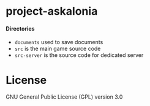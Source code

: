 # project-askalonia

#### Directories
- `documents` used to save documents
- `src` is the main game source code
- `src-server` is the source code for dedicated server


# License
GNU General Public License (GPL) version 3.0
